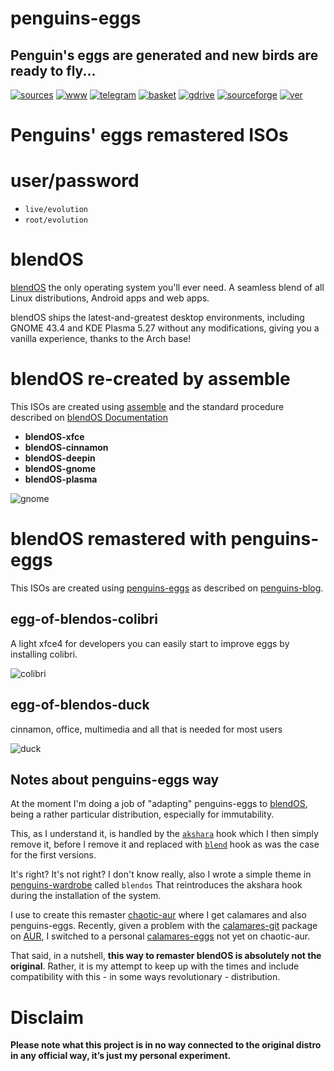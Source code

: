 penguins-eggs
=============

## Penguin&#39;s eggs are generated and new birds are ready to fly...
[![sources](https://img.shields.io/badge/github-sources-cyan)](https://github.com/pieroproietti/penguins-eggs)
[![www](https://img.shields.io/badge/www-blog-cyan)](https://penguins-eggs.net)
[![telegram](https://img.shields.io/badge/telegram-group-cyan)](https://t.me/penguins_eggs)
[![basket](https://img.shields.io/badge/basket-naked-blue)](https://github.com/pieroproietti/penguins-eggs/basket)
[![gdrive](https://img.shields.io/badge/gdrive-all-blue)](https://drive.google.com/drive/folders/19fwjvsZiW0Dspu2Iq-fQN0J-PDbKBlYY)
[![sourceforge](https://img.shields.io/badge/sourceforge-all-blue)](https://sourceforge.net/projects/penguins-eggs/files/)
[![ver](https://img.shields.io/npm/v/penguins-eggs.svg)](https://npmjs.org/package/penguins-eggs)


# Penguins' eggs remastered ISOs

# user/password
* ```live/evolution```
* ```root/evolution```

# blendOS

[blendOS](https://blendos.co/) the only operating system you'll ever need. A seamless blend of all Linux distributions, Android apps and web apps.

blendOS ships the latest-and-greatest desktop environments, including GNOME 43.4 and KDE Plasma 5.27 without any modifications, giving you a vanilla experience, thanks to the Arch base!

# blendOS re-created by assemble
This ISOs are created using [assemble](https://github.com/blend-os/assemble) and the standard procedure described on [blendOS Documentation](https://docs.blendos.co/docs/build-blend/building_blendos)

* **blendOS-xfce** 
* **blendOS-cinnamon** 
* **blendOS-deepin** 
* **blendOS-gnome** 
* **blendOS-plasma**

![gnome](https://www.gnome.org/wp-content/uploads/2023/02/wgo-splash-40.webp)

# blendOS remastered with penguins-eggs
This ISOs are created using [penguins-eggs](https://github.com/pieroproietti/penguins-eggs) as described on [penguins-blog](https://penguins-eggs.net/blog/build-blendos-image).

## **egg-of-blendos-colibri**
A light xfce4 for developers you can easily start to improve eggs by installing colibri.

![colibri](https://a.fsdn.com/con/app/proj/penguins-eggs/screenshots/colibri.png/245/183)

## **egg-of-blendos-duck**
cinnamon, office, multimedia and all that is needed for most users

![duck](https://a.fsdn.com/con/app/proj/penguins-eggs/screenshots/duck.png/245/183)


## Notes about penguins-eggs way
At the moment I'm doing a job of "adapting" penguins-eggs to [blendOS](https://blendos.co/), being a rather particular distribution, especially for immutability.

This, as I understand it, is handled by the [`akshara`](https://github.com/blend-os/akshara) hook which I then simply remove it, before I remove it and replaced with [`blend`](https://github.com/blend-os/blend) hook as was the case for the first versions. 

It's right? It's not right? I don't know really, also I wrote a simple theme in [penguins-wardrobe](https://github.com/pieroproietti/penguins-wardrobe) called `blendos` That reintroduces the akshara hook during the installation of the system.

I use to create this remaster [chaotic-aur](https://aur.chaotic.cx/) where I get calamares and also penguins-eggs. Recently, given a problem with the [calamares-git](https://aur.archlinux.org/packages/calamares-git) package on [AUR](https://aur.archlinux.org/), I switched to a personal [calamares-eggs](https://github.com/pieroproietti/eggs-pkgbuilds/tree/master/aur/calamares-eggs) not yet on chaotic-aur.

That said, in a nutshell, **this way to remaster blendOS is absolutely not the original**. Rather, it is my attempt to keep up with the times and include compatibility with this - in some ways revolutionary - distribution.

# Disclaim

__Please note what this project is in no way connected to the original distro in any official way, it’s just my personal experiment.__
